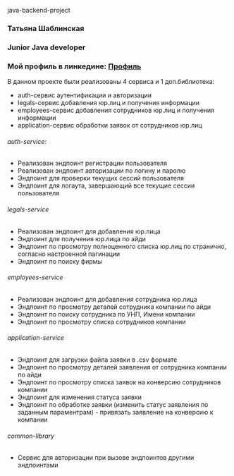 java-backend-project

### Татьяна Шаблинская
### Junior Java developer
### Мой профиль в линкедине: [Профиль](https://www.linkedin.com/in/tatsiana-shablinskaya-546698216/)

В данном проекте были реализованы 4 сервиса и 1 доп.библиотека:
* auth-сервис аутентификации и авторизации
* legals-сервис добавления юр.лиц и получения информации
* employees-сервис добавления сотрудников юр.лиц и получения информации
* application-сервис обработки заявок от сотрудников юр.лиц

###### auth-service:
* Реализован эндпоинт регистрации пользователя
* Реализован эндпоинт авторизации по логину и паролю
* Эндпоинт для проверки текущих сессий пользователя
* Эндпоинт для логаута, завершающий все текущие сессии пользователя

###### legals-service
* Реализован эндпоинт для добавления юр.лица
* Эндпоинт для получения юр.лица по айди
*  Эндпоинт по просмотру полноценного списка юр.лиц по странично, согласно настроенной пагинации
*  Эндпоинт по поиску фирмы

###### employees-service
* Реализован эндпоинт для добавления сотрудника юр.лица
* Эндпоинт по просмотру деталей сотрудника компании по айди
* Эндпоинт по поиску сотрудника по УНП, Имени компании
* Эндпоинт по просмотру списка сотрудников компании


###### application-service
* Эндпоинт для загрузки файла заявки в .csv формате
* Эндпоинт по просмотру деталей заявления от сотрудника компании по айди
* Эндпоинт по просмотру списка заявок на конверсию сотрудников компании
* Эндпоинт для изменения статуса заявки 
* Эндпоинт по обработке заявки (изменить  статус заявления по заданным параментрам) - привязать заявление на конверсию к компании


###### common-library
* Сервис для авторизации при вызове эндпоинтов другими эндпоинтами
